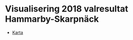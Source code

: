 # Visualisering 2018 valresultat Hammarby-Skarpnäck

 - [Karta](https://sidebo.github.io/valresultat/all.html)
